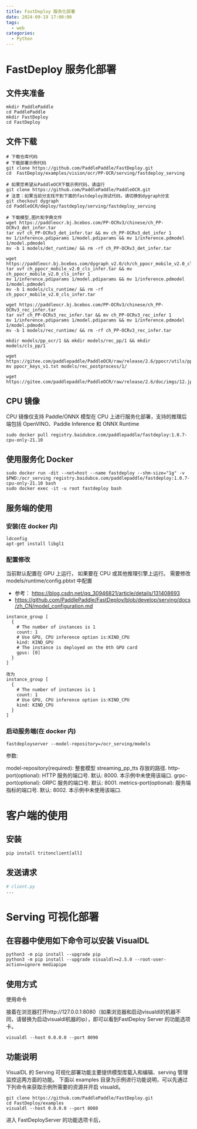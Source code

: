 ```yaml
---
title: FastDeploy 服务化部署
date: 2024-09-19 17:00:00
tags:
  - web
categories:
  - Python
---
```


# FastDeploy 服务化部署

## 文件夹准备

```shell
mkdir PaddlePaddle
cd PaddlePaddle
mkdir FastDeploy
cd FastDeploy
```

## 文件下载

```shell
# 下载仓库代码
# 下载部署示例代码
git clone https://github.com/PaddlePaddle/FastDeploy.git
cd  FastDeploy/examples/vision/ocr/PP-OCR/serving/fastdeploy_serving

# 如果您希望从PaddleOCR下载示例代码，请运行
git clone https://github.com/PaddlePaddle/PaddleOCR.git
# 注意：如果当前分支找不到下面的fastdeploy测试代码，请切换到dygraph分支
git checkout dygraph
cd PaddleOCR/deploy/fastdeploy/serving/fastdeploy_serving

# 下载模型,图片和字典文件
wget https://paddleocr.bj.bcebos.com/PP-OCRv3/chinese/ch_PP-OCRv3_det_infer.tar
tar xvf ch_PP-OCRv3_det_infer.tar && mv ch_PP-OCRv3_det_infer 1
mv 1/inference.pdiparams 1/model.pdiparams && mv 1/inference.pdmodel 1/model.pdmodel
mv -b 1 models/det_runtime/ && rm -rf ch_PP-OCRv3_det_infer.tar

wget https://paddleocr.bj.bcebos.com/dygraph_v2.0/ch/ch_ppocr_mobile_v2.0_cls_infer.tar
tar xvf ch_ppocr_mobile_v2.0_cls_infer.tar && mv ch_ppocr_mobile_v2.0_cls_infer 1
mv 1/inference.pdiparams 1/model.pdiparams && mv 1/inference.pdmodel 1/model.pdmodel
mv -b 1 models/cls_runtime/ && rm -rf ch_ppocr_mobile_v2.0_cls_infer.tar

wget https://paddleocr.bj.bcebos.com/PP-OCRv3/chinese/ch_PP-OCRv3_rec_infer.tar
tar xvf ch_PP-OCRv3_rec_infer.tar && mv ch_PP-OCRv3_rec_infer 1
mv 1/inference.pdiparams 1/model.pdiparams && mv 1/inference.pdmodel 1/model.pdmodel
mv -b 1 models/rec_runtime/ && rm -rf ch_PP-OCRv3_rec_infer.tar

mkdir models/pp_ocr/1 && mkdir models/rec_pp/1 && mkdir models/cls_pp/1

wget https://gitee.com/paddlepaddle/PaddleOCR/raw/release/2.6/ppocr/utils/ppocr_keys_v1.txt
mv ppocr_keys_v1.txt models/rec_postprocess/1/

wget https://gitee.com/paddlepaddle/PaddleOCR/raw/release/2.6/doc/imgs/12.jpg
```

## CPU 镜像

CPU 镜像仅支持 Paddle/ONNX 模型在 CPU 上进行服务化部署，支持的推理后端包括 OpenVINO、Paddle Inference 和 ONNX Runtime

```shell
sudo docker pull registry.baidubce.com/paddlepaddle/fastdeploy:1.0.7-cpu-only-21.10
```

## 使用服务化 Docker

```shell
sudo docker run -dit --net=host --name fastdeploy --shm-size="1g" -v $PWD:/ocr_serving registry.baidubce.com/paddlepaddle/fastdeploy:1.0.7-cpu-only-21.10 bash
sudo docker exec -it -u root fastdeploy bash
```

## 服务端的使用

### 安装(在 docker 内)

```shell
ldconfig
apt-get install libgl1
```

### 配置修改

当前默认配置在 GPU 上运行， 如果要在 CPU 或其他推理引擎上运行。 需要修改 models/runtime/config.pbtxt 中配置

- 参考： https://blog.csdn.net/qq_30946821/article/details/131408693
- https://github.com/PaddlePaddle/FastDeploy/blob/develop/serving/docs/zh_CN/model_configuration.md

```shell
instance_group [
  {
    # The number of instances is 1
    count: 1
    # Use GPU, CPU inference option is:KIND_CPU
    kind: KIND_GPU
    # The instance is deployed on the 0th GPU card
    gpus: [0]
  }
]

改为
instance_group [
  {
    # The number of instances is 1
    count: 1
    # Use GPU, CPU inference option is:KIND_CPU
    kind: KIND_CPU
  }
]
```

### 启动服务端(在 docker 内)

```shell
fastdeployserver --model-repository=/ocr_serving/models
```

参数:

model-repository(required): 整套模型 streaming_pp_tts 存放的路径.
http-port(optional): HTTP 服务的端口号. 默认: 8000. 本示例中未使用该端口.
grpc-port(optional): GRPC 服务的端口号. 默认: 8001.
metrics-port(optional): 服务端指标的端口号. 默认: 8002. 本示例中未使用该端口.

# 客户端的使用

## 安装

```shell
pip install tritonclient[all]
```

## 发送请求

```python
# client.py
...
```

# Serving 可视化部署

## 在容器中使用如下命令可以安装 VisualDL

```shell
python3 -m pip install --upgrade pip
python3 -m pip install --upgrade visualdl>=2.5.0 --root-user-action=ignore mediapipe
```

## 使用方式

使用命令

接着在浏览器打开http://127.0.0.1:8080（如果浏览器和启动visualdl的机器不同，请替换为启动visualdl机器的ip），即可以看到FastDeploy
Server 的功能选项卡。

```shell
visualdl --host 0.0.0.0 --port 8090
```

## 功能说明

VisualDL 的 Serving 可视化部署功能主要提供模型库载入和编辑、serving 管理监控这两方面的功能。
下面以 examples 目录为示例进行功能说明，可以先通过下列命令来获取示例所需要的资源并开启 visualdl。

```shell
git clone https://github.com/PaddlePaddle/FastDeploy.git
cd FastDeploy/examples
visualdl --host 0.0.0.0 --port 8080
```

进入 FastDeployServer 的功能选项卡后，
